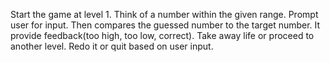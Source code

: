 Start the game at level 1.
Think of a number within the given range.
Prompt user for  input.
Then compares the guessed number to the target number.
It provide feedback(too high, too low, correct).
Take away life or proceed to another level.
Redo it or quit based on user input.
